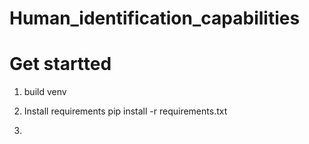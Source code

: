 # Human_identification_capabilities





# Get startted  
1) build venv 
2) Install requirements 
pip install -r requirements.txt

3)
